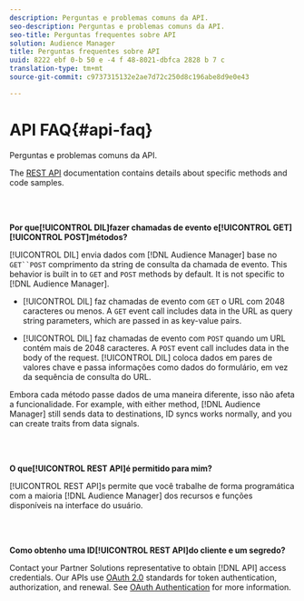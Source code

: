 ```yaml
---
description: Perguntas e problemas comuns da API.
seo-description: Perguntas e problemas comuns da API.
seo-title: Perguntas frequentes sobre API
solution: Audience Manager
title: Perguntas frequentes sobre API
uuid: 8222 ebf 0-b 50 e -4 f 48-8021-dbfca 2828 b 7 c
translation-type: tm+mt
source-git-commit: c9737315132e2ae7d72c250d8c196abe8d9e0e43

---
```



# API FAQ{#api-faq}

Perguntas e problemas comuns da API.

<!-- 

faq_api.xml

 -->

The [REST API](../api/rest-api-main/rest-api-main.md) documentation contains details about specific methods and code samples.

<br> 

**Por que[!UICONTROL DIL]fazer chamadas de evento e[!UICONTROL GET][!UICONTROL POST]métodos?**

[!UICONTROL DIL] envia dados com [!DNL Audience Manager] base no `GET``POST` comprimento da string de consulta da chamada de evento. This behavior is built in to `GET` and `POST` methods by default. It is not specific to [!DNL Audience Manager].

* [!UICONTROL DIL] faz chamadas de evento com `GET` o URL com 2048 caracteres ou menos. A `GET` event call includes data in the URL as query string parameters, which are passed in as key-value pairs.

* [!UICONTROL DIL] faz chamadas de evento com `POST` quando um URL contém mais de 2048 caracteres. A `POST` event call includes data in the body of the request. [!UICONTROL DIL] coloca dados em pares de valores chave e passa informações como dados do formulário, em vez da sequência de consulta do URL.

Embora cada método passe dados de uma maneira diferente, isso não afeta a funcionalidade. For example, with either method, [!DNL Audience Manager] still sends data to destinations, ID syncs works normally, and you can create traits from data signals.

<br> 

**O que[!UICONTROL REST API]é permitido para mim?**

[!UICONTROL REST API]s permite que você trabalhe de forma programática com a maioria [!DNL Audience Manager] dos recursos e funções disponíveis na interface do usuário.

<br> 

**Como obtenho uma ID[!UICONTROL REST API]do cliente e um segredo?**

Contact your Partner Solutions representative to obtain [!DNL API] access credentials. Our APIs use [OAuth 2.0](https://oauth.net/2/) standards for token authentication, authorization, and renewal. See [OAuth Authentication](../api/rest-api-main/aam-api-getting-started.md#oauth) for more information.

